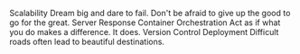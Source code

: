 Scalability Dream big and dare to fail. Don't be afraid to give up the good to go for the great. Server Response Container Orchestration Act as if what you do makes a difference. It does. Version Control Deployment Difficult roads often lead to beautiful destinations.
